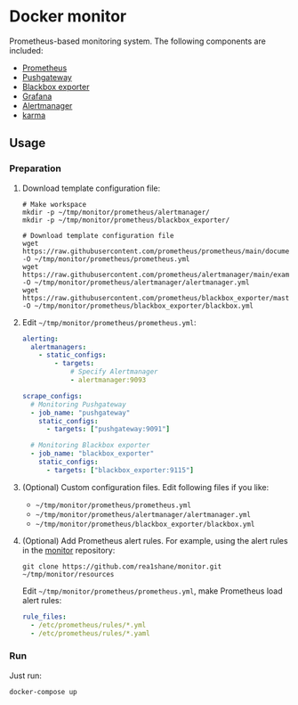 # Docker monitor

Prometheus-based monitoring system. The following components are included:

- [Prometheus](https://github.com/prometheus/prometheus)
- [Pushgateway](https://github.com/prometheus/pushgateway)
- [Blackbox exporter](https://github.com/prometheus/blackbox_exporter)
- [Grafana](https://github.com/grafana/grafana)
- [Alertmanager](https://github.com/prometheus/alertmanager)
- [karma](https://github.com/prymitive/karma)

## Usage

### Preparation

1. Download template configuration file:

   ```shell
   # Make workspace
   mkdir -p ~/tmp/monitor/prometheus/alertmanager/
   mkdir -p ~/tmp/monitor/prometheus/blackbox_exporter/

   # Download template configuration file
   wget https://raw.githubusercontent.com/prometheus/prometheus/main/documentation/examples/prometheus.yml -O ~/tmp/monitor/prometheus/prometheus.yml
   wget https://raw.githubusercontent.com/prometheus/alertmanager/main/examples/ha/alertmanager.yml -O ~/tmp/monitor/prometheus/alertmanager/alertmanager.yml
   wget https://raw.githubusercontent.com/prometheus/blackbox_exporter/master/blackbox.yml -O ~/tmp/monitor/prometheus/blackbox_exporter/blackbox.yml
   ```

2. Edit `~/tmp/monitor/prometheus/prometheus.yml`:

   ```yaml
   alerting:
     alertmanagers:
       - static_configs:
           - targets:
               # Specify Alertmanager
               - alertmanager:9093

   scrape_configs:
     # Monitoring Pushgateway
     - job_name: "pushgateway"
       static_configs:
         - targets: ["pushgateway:9091"]

     # Monitoring Blackbox exporter
     - job_name: "blackbox_exporter"
       static_configs:
         - targets: ["blackbox_exporter:9115"]
   ```

3. (Optional) Custom configuration files. Edit following files if you like:

   - `~/tmp/monitor/prometheus/prometheus.yml`
   - `~/tmp/monitor/prometheus/alertmanager/alertmanager.yml`
   - `~/tmp/monitor/prometheus/blackbox_exporter/blackbox.yml`

4. (Optional) Add Prometheus alert rules. For example, using the alert rules in the [monitor](https://github.com/rea1shane/monitor) repository:

   ```shell
   git clone https://github.com/rea1shane/monitor.git ~/tmp/monitor/resources
   ```

   Edit `~/tmp/monitor/prometheus/prometheus.yml`, make Prometheus load alert rules:

   ```yaml
   rule_files:
     - /etc/prometheus/rules/*.yml
     - /etc/prometheus/rules/*.yaml
   ```

### Run

Just run:

```shell
docker-compose up
```
